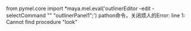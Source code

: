 from pymel.core import *maya.mel.eval('outlinerEditor -edit -selectCommand "" "outlinerPanel1";')
pathon命令，关闭烦人的Error: line 1: Cannot find procedure "look"
